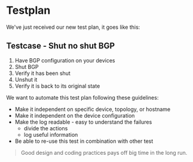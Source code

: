 # Testplan

We've just received our new test plan, it goes like this:

## Testcase - Shut no shut BGP 

1. Have BGP configuration on your devices
2. Shut BGP
3. Verify it has been shut
4. Unshut it
5. Verify it is back to its original state

We want to automate this test plan following these guidelines:

* Make it independent on specific device, topology, or hostname
* Make it independent on the device configuration
* Make the log readable - easy to understand the failures
    * divide the actions
    * log useful information
* Be able to re-use this test in combination with other test

> Good design and coding practices pays off big time in the long run.
